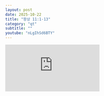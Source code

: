 ```yaml
---
layout: post
date: 2025-10-22
title: "왕상 11:1-13"
category: "qt"
subtitle: ""
youtube: "nLgIhSd6BTY"
---
```


<div class="youtube margin-large">
    <iframe src="https://www.youtube.com/embed/nLgIhSd6BTY" title="YouTube video player" frameborder="0" allow="accelerometer; autoplay; clipboard-write; encrypted-media; gyroscope; picture-in-picture; web-share" allowfullscreen></iframe>
</div>

